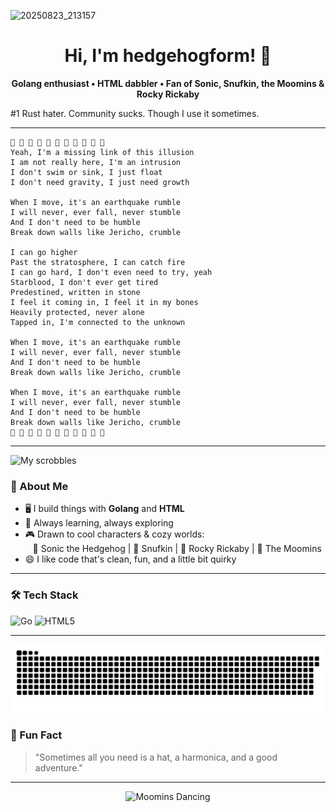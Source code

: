 <!-- hedgehogform's GitHub Profile README -->

![20250823_213157](https://github.com/user-attachments/assets/8a34ee09-fa9f-41c8-a523-b5cc227cc75a)

<h1 align="center">Hi, I'm hedgehogform! 🦔</h1>

<p align="center">
  <b>Golang enthusiast • HTML dabbler • Fan of Sonic, Snufkin, the Moomins & Rocky Rickaby</b>
</p>

#1 Rust hater. Community sucks. Though I use it sometimes.

---
```
🎵 🎵 🎵 🎵 🎵 🎵 🎵 🎵 🎵 🎵 🎵
Yeah, I'm a missing link of this illusion
I am not really here, I'm an intrusion
I don't swim or sink, I just float
I don't need gravity, I just need growth

When I move, it's an earthquake rumble
I will never, ever fall, never stumble
And I don't need to be humble
Break down walls like Jericho, crumble

I can go higher
Past the stratosphere, I can catch fire
I can go hard, I don't even need to try, yeah
Starblood, I don't ever get tired
Predestined, written in stone
I feel it coming in, I feel it in my bones
Heavily protected, never alone
Tapped in, I'm connected to the unknown

When I move, it's an earthquake rumble
I will never, ever fall, never stumble
And I don't need to be humble
Break down walls like Jericho, crumble

When I move, it's an earthquake rumble
I will never, ever fall, never stumble
And I don't need to be humble
Break down walls like Jericho, crumble
🎵 🎵 🎵 🎵 🎵 🎵 🎵 🎵 🎵 🎵 🎵
```
---

![My scrobbles](https://lastfm-recently-played.vercel.app/api?user=ultimateshdform&header_style=normal_stats&footer_style=wave&maxage=60&loved=true)

### 🚀 About Me

- 🖥️ I build things with **Golang** and **HTML**
- 🌱 Always learning, always exploring
- 🎮 Drawn to cool characters & cozy worlds:  
  &nbsp;&nbsp;&nbsp;🦔 Sonic the Hedgehog | 🎩 Snufkin | 🐻 Rocky Rickaby | 🐸 The Moomins
- 😄 I like code that's clean, fun, and a little bit quirky

---

### 🛠️ Tech Stack

![Go](https://img.shields.io/badge/-Golang-00ADD8?logo=go&logoColor=white&style=flat)
![HTML5](https://img.shields.io/badge/-HTML5-E34F26?logo=html5&logoColor=white&style=flat)

---

<picture>
  <source media="(prefers-color-scheme: dark)" srcset="https://raw.githubusercontent.com/hedgehogform/hedgehogform/refs/heads/output/github-contribution-grid-snake-dark.svg" />
  <source media="(prefers-color-scheme: light)" srcset="https://raw.githubusercontent.com/hedgehogform/hedgehogform/refs/heads/output/github-contribution-grid-snake.svg" />
  <img alt="github-snake" src="https://raw.githubusercontent.com/hedgehogform/hedgehogform/refs/heads/output/github-contribution-grid-snake.svg" />
</picture>

### 🌟 Fun Fact

> "Sometimes all you need is a hat, a harmonica, and a good adventure."

---

<p align="center">
  <img src="https://media.giphy.com/media/whatthefuckthislink/giphy.gif" width="100" alt="Moomins Dancing">
</p>
